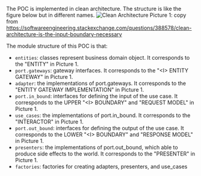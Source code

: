The POC is implemented in clean architecture.
The structure is like the figure below but in different names.
![Clean Architecture](https://i.stack.imgur.com/1qT9h.png)
Picture 1: copy from https://softwareengineering.stackexchange.com/questions/388578/clean-architecture-is-the-input-boundary-necessary

The module structure of this POC is that:
* `entities`: classes represent business domain object. It corresponds to the "ENTITY" in Picture 1.
* `port.gateways`: gateway interfaces. It corresponds to the "\<I> ENTITY GATEWAY" in Picture 1.
* `adapter`: the implementations of port.gateways. It corresponds to the "ENTITY GATEWAY IMPLEMENTATION" in Picture 1.
* `port.in_bound`: interfaces for defining the input of the use case. It corresponds to the UPPER "\<I> BOUNDARY" and "REQUEST MODEL" in Picture 1.
* `use_cases`: the implementations of port.in_bound. It corresponds to the "INTERACTOR" in Picture 1.
* `port.out_bound`: interfaces for defining the output of the use case. It corresponds to the LOWER "\<I> BOUNDARY" and "RESPONSE MODEL" in Picture 1.
* `presenters`: the implementations of port.out_bound, which able to produce side effects to the world. It corresponds to the "PRESENTER" in Picture 1.
* `factories`: factories for creating adapters, presenters, and use_cases
